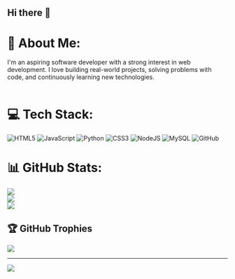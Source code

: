 ## Hi there 👋

# 💫 About Me:
I'm an aspiring software developer with a strong interest in web development. I love building real-world projects, solving problems with code, and continuously learning new technologies.<br><br>


# 💻 Tech Stack:
![HTML5](https://img.shields.io/badge/html5-%23E34F26.svg?style=for-the-badge&logo=html5&logoColor=white) ![JavaScript](https://img.shields.io/badge/javascript-%23323330.svg?style=for-the-badge&logo=javascript&logoColor=%23F7DF1E) ![Python](https://img.shields.io/badge/python-3670A0?style=for-the-badge&logo=python&logoColor=ffdd54) ![CSS3](https://img.shields.io/badge/css3-%231572B6.svg?style=for-the-badge&logo=css3&logoColor=white) ![NodeJS](https://img.shields.io/badge/node.js-6DA55F?style=for-the-badge&logo=node.js&logoColor=white) ![MySQL](https://img.shields.io/badge/mysql-4479A1.svg?style=for-the-badge&logo=mysql&logoColor=white) ![GitHub](https://img.shields.io/badge/github-%23121011.svg?style=for-the-badge&logo=github&logoColor=white)
# 📊 GitHub Stats:
![](https://github-readme-stats.vercel.app/api?username=Amruthabt64&theme=slateorange&hide_border=false&include_all_commits=true&count_private=false)<br/>
![](https://nirzak-streak-stats.vercel.app/?user=Amruthabt64&theme=slateorange&hide_border=false)<br/>
![](https://github-readme-stats.vercel.app/api/top-langs/?username=Amruthabt64&theme=slateorange&hide_border=false&include_all_commits=true&count_private=false&layout=compact)

## 🏆 GitHub Trophies
![](https://github-profile-trophy.vercel.app/?username=Amruthabt64&theme=radical&no-frame=false&no-bg=true&margin-w=4)

---
[![](https://visitcount.itsvg.in/api?id=Amruthabt64&icon=0&color=1)](https://visitcount.itsvg.in)

<!-- Proudly created with GPRM ( https://gprm.itsvg.in ) -->
